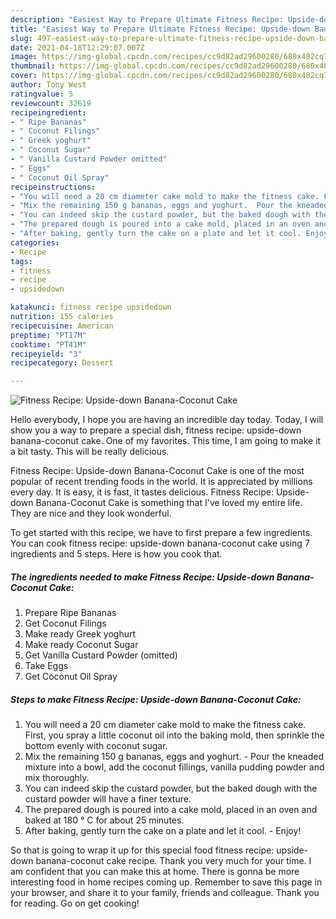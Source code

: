 ```yaml
---
description: "Easiest Way to Prepare Ultimate Fitness Recipe: Upside-down Banana-Coconut Cake"
title: "Easiest Way to Prepare Ultimate Fitness Recipe: Upside-down Banana-Coconut Cake"
slug: 497-easiest-way-to-prepare-ultimate-fitness-recipe-upside-down-banana-coconut-cake
date: 2021-04-18T12:29:07.007Z
image: https://img-global.cpcdn.com/recipes/cc9d82ad29600280/680x482cq70/fitness-recipe-upside-down-banana-coconut-cake-recipe-main-photo.jpg
thumbnail: https://img-global.cpcdn.com/recipes/cc9d82ad29600280/680x482cq70/fitness-recipe-upside-down-banana-coconut-cake-recipe-main-photo.jpg
cover: https://img-global.cpcdn.com/recipes/cc9d82ad29600280/680x482cq70/fitness-recipe-upside-down-banana-coconut-cake-recipe-main-photo.jpg
author: Tony West
ratingvalue: 5
reviewcount: 32619
recipeingredient:
- " Ripe Bananas"
- " Coconut Filings"
- " Greek yoghurt"
- " Coconut Sugar"
- " Vanilla Custard Powder omitted"
- " Eggs"
- " Coconut Oil Spray"
recipeinstructions:
- "You will need a 20 cm diameter cake mold to make the fitness cake. First, you spray a little coconut oil into the baking mold, then sprinkle the bottom evenly with coconut sugar."
- "Mix the remaining 150 g bananas, eggs and yoghurt.  Pour the kneaded mixture into a bowl, add the coconut fillings, vanilla pudding powder and mix thoroughly."
- "You can indeed skip the custard powder, but the baked dough with the custard powder will have a finer texture."
- "The prepared dough is poured into a cake mold, placed in an oven and baked at 180 ° C for about 25 minutes."
- "After baking, gently turn the cake on a plate and let it cool. Enjoy!"
categories:
- Recipe
tags:
- fitness
- recipe
- upsidedown

katakunci: fitness recipe upsidedown 
nutrition: 155 calories
recipecuisine: American
preptime: "PT17M"
cooktime: "PT41M"
recipeyield: "3"
recipecategory: Dessert

---
```



![Fitness Recipe: Upside-down Banana-Coconut Cake](https://img-global.cpcdn.com/recipes/cc9d82ad29600280/680x482cq70/fitness-recipe-upside-down-banana-coconut-cake-recipe-main-photo.jpg)

Hello everybody, I hope you are having an incredible day today. Today, I will show you a way to prepare a special dish, fitness recipe: upside-down banana-coconut cake. One of my favorites. This time, I am going to make it a bit tasty. This will be really delicious.

Fitness Recipe: Upside-down Banana-Coconut Cake is one of the most popular of recent trending foods in the world. It is appreciated by millions every day. It is easy, it is fast, it tastes delicious. Fitness Recipe: Upside-down Banana-Coconut Cake is something that I've loved my entire life. They are nice and they look wonderful.




To get started with this recipe, we have to first prepare a few ingredients. You can cook fitness recipe: upside-down banana-coconut cake using 7 ingredients and 5 steps. Here is how you cook that.

<!--inarticleads1-->

##### The ingredients needed to make Fitness Recipe: Upside-down Banana-Coconut Cake:

1. Prepare  Ripe Bananas
1. Get  Coconut Filings
1. Make ready  Greek yoghurt
1. Make ready  Coconut Sugar
1. Get  Vanilla Custard Powder (omitted)
1. Take  Eggs
1. Get  Coconut Oil Spray




<!--inarticleads2-->

##### Steps to make Fitness Recipe: Upside-down Banana-Coconut Cake:

1. You will need a 20 cm diameter cake mold to make the fitness cake. First, you spray a little coconut oil into the baking mold, then sprinkle the bottom evenly with coconut sugar.
1. Mix the remaining 150 g bananas, eggs and yoghurt.  - Pour the kneaded mixture into a bowl, add the coconut fillings, vanilla pudding powder and mix thoroughly.
1. You can indeed skip the custard powder, but the baked dough with the custard powder will have a finer texture.
1. The prepared dough is poured into a cake mold, placed in an oven and baked at 180 ° C for about 25 minutes.
1. After baking, gently turn the cake on a plate and let it cool. - Enjoy!




So that is going to wrap it up for this special food fitness recipe: upside-down banana-coconut cake recipe. Thank you very much for your time. I am confident that you can make this at home. There is gonna be more interesting food in home recipes coming up. Remember to save this page in your browser, and share it to your family, friends and colleague. Thank you for reading. Go on get cooking!
